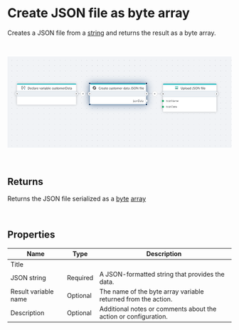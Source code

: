 # Create JSON file as byte array

Creates a JSON file from a [string](https://learn.microsoft.com/en-us/dotnet/api/system.string) and returns the result as a byte array.

<br/>

![img](../../../../images/flow/json-create.png)

<br/>

## Returns

Returns the JSON file serialized as a [byte](https://learn.microsoft.com/en-us/dotnet/api/system.byte) [array](https://learn.microsoft.com/en-us/dotnet/csharp/language-reference/builtin-types/arrays)

<br/>

## Properties

| Name                     | Type     | Description                 |
| ------------------------ | -------- | --------------------------- |
| Title                    |          |                             |
| JSON string                   | Required | A JSON-formatted string that provides the data. |
| Result variable name     | Optional | The name of the byte array variable returned from the action.                             |
| Description              | Optional |  Additional notes or comments about the action or configuration. |
